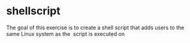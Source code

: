 # shellscript
The goal of this exercise is to create a shell script that adds users to the same Linux system as the  script is executed on
